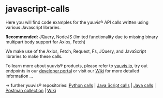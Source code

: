 # javascript-calls
Here you will find code examples for the yuuvis® API calls written using various Javascript libraries.

**Recommended:** JQuery, NodeJS (limited functionality due to missing binary multipart body support for Axios, Fetch)

We make use of the Axios, Fetch, Request, Fs, JQuery, and JavaScript libraries to make these calls.

To learn more about yuuvis® products, please refer to [yuuvis.io](https://developer.yuuvis.com), try out endpoints in our [developer portal](https://developer.yuuvis.com/Apis) or visit our [Wiki](https://github.com/yuuvis/Documentation/wiki) for more detailed information ...

&rarr; further yuuvis® repositories:
[Python calls](https://github.com/yuuvis/Python-calls) | [Java Script calls](https://github.com/yuuvis/JavaScript-calls) | [Java calls](https://github.com/yuuvis/Java-calls) | [Postman collection](https://github.com/yuuvis/Postman) | [Wiki](https://github.com/yuuvis/documentation)
